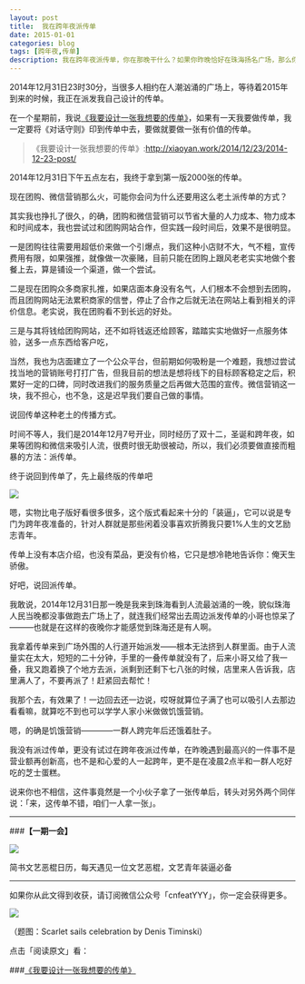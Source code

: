 ```yaml
---
layout: post
title:  我在跨年夜派传单
date: 2015-01-01
categories: blog
tags: [跨年夜,传单]
description: 我在跨年夜派传单，你在那晚干什么？如果你昨晚恰好在珠海扬名广场，那么你可能已经遇见我了。
---
```


2014年12月31日23时30分，当很多人相约在人潮汹涌的广场上，等待着2015年到来的时候，我正在派发我自己设计的传单。

在一个星期前，我说[《我要设计一张我想要的传单》](http://xiaoyan.work/2014/12/23/2014-12-23-post/)，如果有一天我要做传单，我一定要将《对话守则》印到传单中去，要做就要做一张有价值的传单。

>《我要设计一张我想要的传单》:http://xiaoyan.work/2014/12/23/2014-12-23-post/

2014年12月31日下午五点左右，我终于拿到第一版2000张的传单。

现在团购、微信营销那么火，可能你会问为什么还要用这么老土派传单的方式？

其实我也挣扎了很久，的确，团购和微信营销可以节省大量的人力成本、物力成本和时间成本，我也尝试过和团购网站合作，但实践一段时间后，效果不是很明显。

一是团购往往需要用超低价来做一个引爆点，我们这种小店财不大，气不粗，宣传费用有限，如果强推，就像做一次豪赌，目前只能在团购上跟风老老实实地做个套餐上去，算是铺设一个渠道，做一个尝试。

二是现在团购众多商家扎推，如果店面本身没有名气，人们根本不会想到去团购，而且团购网站无法累积商家的信誉，停止了合作之后就无法在网站上看到相关的评价信息。老实说，我在团购看不到长远的好处。

三是与其将钱给团购网站，还不如将钱返还给顾客，踏踏实实地做好一点服务体验，送多一点东西给客户吃，

当然，我也为店面建立了一个公众平台，但前期如何吸粉是一个难题，我想过尝试找当地的营销账号打打广告，但我目前的想法是想将线下的目标顾客稳定之后，积累好一定的口碑，同时改进我们的服务质量之后再做大范围的宣传。微信营销这一块，我不担心，也不急，这是迟早我们要自己做的事情。

说回传单这种老土的传播方式。

时间不等人，我们是2014年12月7号开业，同时经历了双十二，圣诞和跨年夜，如果等团购和微信来吸引人流，很费时很无助很被动，所以，我们必须要做直接而粗暴的方法：派传单。

终于说回到传单了，先上最终版的传单吧

![](http://cnfeat.qiniudn.com/image-2015-01-01-13-24.png)

嗯，实物比电子版好看很多很多，这个版式看起来十分的「装逼」，它可以说是专门为跨年夜准备的，针对人群就是那些闲着没事喜欢折腾我只要1%人生的文艺励志青年。

传单上没有本店介绍，也没有菜品，更没有价格，它只是想冷艳地告诉你：俺天生骄傲。

好吧，说回派传单。

我敢说，2014年12月31日那一晚是我来到珠海看到人流最汹涌的一晚，貌似珠海人民当晚都没事做跑去广场上了，就连我们经常出去周边派发传单的小哥也惊呆了———也就是在这样的夜晚你才能感觉到珠海还是有人啊。

我拿着传单来到广场外围的人行道开始派发——根本无法挤到人群里面。由于人流量实在太大，短短的二十分钟，手里的一叠传单就没有了，后来小哥又给了我一叠，我又跑着换了个地方去派，派剩到还剩下七八张的时候，店里来人告诉我，店里满人了，不要再派了！赶紧回去帮忙！

我那个去，有效果了！一边回去还一边说，哎呀就算位子满了也可以吸引人去那边看看嘛，就算吃不到也可以学学人家小米做做饥饿营销。

嗯，的确是饥饿营销————一群人跨完年后还饿着肚子。

我没有派过传单，更没有试过在跨年夜派过传单，在昨晚遇到最高兴的一件事不是营业额再创新高，也不是和心爱的人一起跨年，更不是在凌晨2点半和一群人吃好吃的芝士蛋糕。

说来你也不相信，这件事竟然是一个小伙子拿了一张传单后，转头对另外两个同伴说：「来，这传单不错，咱们一人拿一张」。


---

###**【一期一会】**

![](http://cnfeat.qiniudn.com/1425806744.jpg)

简书文艺恶棍日历，每天遇见一位文艺恶棍，文艺青年装逼必备


----

如果你从此文得到收获，请订阅微信公众号「cnfeatYYY」，你一定会获得更多。

![](http://7d9mjz.com1.z0.glb.clouddn.com/2014-12-15.jpg)

（题图：Scarlet sails celebration by Denis Timinski）

点击「阅读原文」看：

###[《我要设计一张我想要的传单》](http://xiaoyan.work/2014/12/23/2014-12-23-post/)




